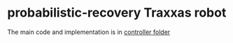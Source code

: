 # probabilistic-recovery Traxxas robot

The main code and implementation is in [controller folder](https://github.com/CPSEC/probabilistic-recovery/tree/traxxas/controllers/src/lane_keeping)
